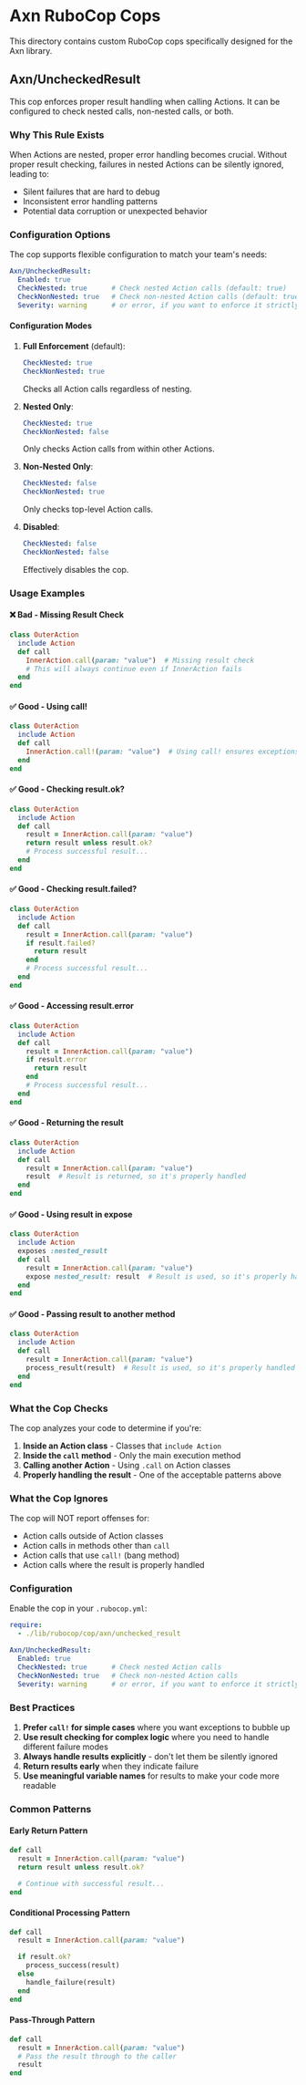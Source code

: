 # Axn RuboCop Cops

This directory contains custom RuboCop cops specifically designed for the Axn library.

## Axn/UncheckedResult

This cop enforces proper result handling when calling Actions. It can be configured to check nested calls, non-nested calls, or both.

### Why This Rule Exists

When Actions are nested, proper error handling becomes crucial. Without proper result checking, failures in nested Actions can be silently ignored, leading to:

- Silent failures that are hard to debug
- Inconsistent error handling patterns
- Potential data corruption or unexpected behavior

### Configuration Options

The cop supports flexible configuration to match your team's needs:

```yaml
Axn/UncheckedResult:
  Enabled: true
  CheckNested: true      # Check nested Action calls (default: true)
  CheckNonNested: true   # Check non-nested Action calls (default: true)
  Severity: warning      # or error, if you want to enforce it strictly
```

#### Configuration Modes

1. **Full Enforcement** (default):
   ```yaml
   CheckNested: true
   CheckNonNested: true
   ```
   Checks all Action calls regardless of nesting.

2. **Nested Only**:
   ```yaml
   CheckNested: true
   CheckNonNested: false
   ```
   Only checks Action calls from within other Actions.

3. **Non-Nested Only**:
   ```yaml
   CheckNested: false
   CheckNonNested: true
   ```
   Only checks top-level Action calls.

4. **Disabled**:
   ```yaml
   CheckNested: false
   CheckNonNested: false
   ```
   Effectively disables the cop.

### Usage Examples

#### ❌ Bad - Missing Result Check

```ruby
class OuterAction
  include Action
  def call
    InnerAction.call(param: "value")  # Missing result check
    # This will always continue even if InnerAction fails
  end
end
```

#### ✅ Good - Using call!

```ruby
class OuterAction
  include Action
  def call
    InnerAction.call!(param: "value")  # Using call! ensures exceptions bubble up
  end
end
```

#### ✅ Good - Checking result.ok?

```ruby
class OuterAction
  include Action
  def call
    result = InnerAction.call(param: "value")
    return result unless result.ok?
    # Process successful result...
  end
end
```

#### ✅ Good - Checking result.failed?

```ruby
class OuterAction
  include Action
  def call
    result = InnerAction.call(param: "value")
    if result.failed?
      return result
    end
    # Process successful result...
  end
end
```

#### ✅ Good - Accessing result.error

```ruby
class OuterAction
  include Action
  def call
    result = InnerAction.call(param: "value")
    if result.error
      return result
    end
    # Process successful result...
  end
end
```

#### ✅ Good - Returning the result

```ruby
class OuterAction
  include Action
  def call
    result = InnerAction.call(param: "value")
    result  # Result is returned, so it's properly handled
  end
end
```

#### ✅ Good - Using result in expose

```ruby
class OuterAction
  include Action
  exposes :nested_result
  def call
    result = InnerAction.call(param: "value")
    expose nested_result: result  # Result is used, so it's properly handled
  end
end
```

#### ✅ Good - Passing result to another method

```ruby
class OuterAction
  include Action
  def call
    result = InnerAction.call(param: "value")
    process_result(result)  # Result is used, so it's properly handled
  end
end
```

### What the Cop Checks

The cop analyzes your code to determine if you're:

1. **Inside an Action class** - Classes that `include Action`
2. **Inside the `call` method** - Only the main execution method
3. **Calling another Action** - Using `.call` on Action classes
4. **Properly handling the result** - One of the acceptable patterns above

### What the Cop Ignores

The cop will NOT report offenses for:

- Action calls outside of Action classes
- Action calls in methods other than `call`
- Action calls that use `call!` (bang method)
- Action calls where the result is properly handled

### Configuration

Enable the cop in your `.rubocop.yml`:

```yaml
require:
  - ./lib/rubocop/cop/axn/unchecked_result

Axn/UncheckedResult:
  Enabled: true
  CheckNested: true      # Check nested Action calls
  CheckNonNested: true   # Check non-nested Action calls
  Severity: warning      # or error, if you want to enforce it strictly
```

### Best Practices

1. **Prefer `call!` for simple cases** where you want exceptions to bubble up
2. **Use result checking for complex logic** where you need to handle different failure modes
3. **Always handle results explicitly** - don't let them be silently ignored
4. **Return results early** when they indicate failure
5. **Use meaningful variable names** for results to make your code more readable

### Common Patterns

#### Early Return Pattern
```ruby
def call
  result = InnerAction.call(param: "value")
  return result unless result.ok?

  # Continue with successful result...
end
```

#### Conditional Processing Pattern
```ruby
def call
  result = InnerAction.call(param: "value")

  if result.ok?
    process_success(result)
  else
    handle_failure(result)
  end
end
```

#### Pass-Through Pattern
```ruby
def call
  result = InnerAction.call(param: "value")
  # Pass the result through to the caller
  result
end
```
